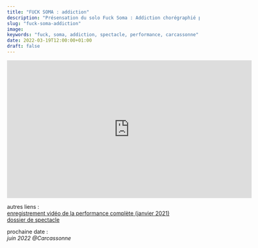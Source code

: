 ```yaml
---
title: "FUCK SOMA : addiction"
description: "Présensation du solo Fuck Soma : Addiction chorégraphié par Mehdi Mojahid"
slug: "fuck-soma-addiction"
image:
keywords: "fuck, soma, addiction, spectacle, performance, carcassonne"
date: 2022-03-19T12:00:00+01:00
draft: false
---
```


<iframe title="vimeo-player" src="https://player.vimeo.com/video/513411355?h=c9421e9bb7" width="640" height="360" frameborder="0" allowfullscreen></iframe>  

autres liens :  
[enregistrement vidéo de la performance complète (janvier 2021)](https://vimeo.com/513394587)  
[dossier de spectacle](/FUCK-SOMA-july2021.pdf)

prochaine date :  
*juin 2022 @Carcassonne*